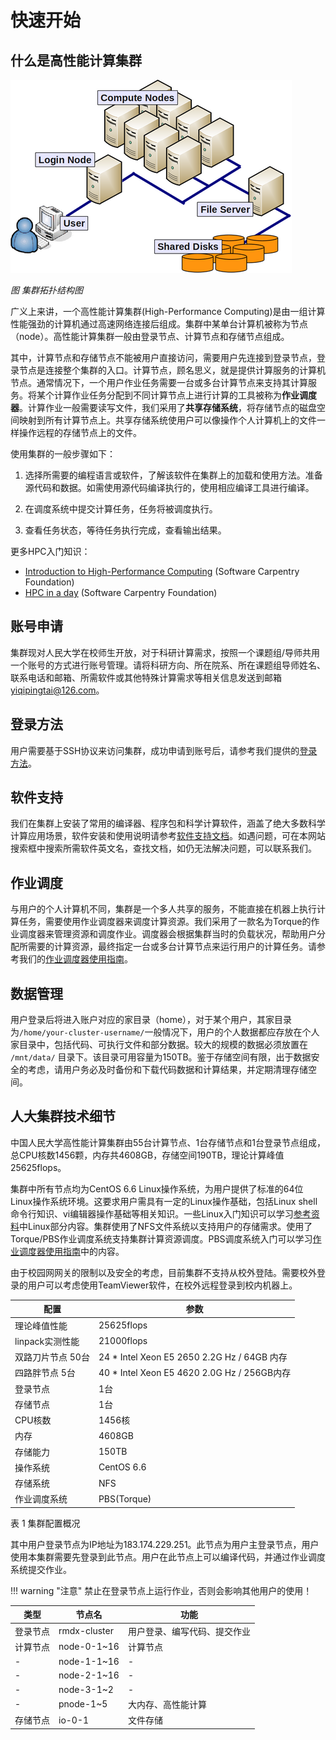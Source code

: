 # 快速开始

## 什么是高性能计算集群
![集群架构](img/cluster.png)

*图 集群拓扑结构图*

广义上来讲，一个高性能计算集群(High-Performance Computing)是由一组计算性能强劲的计算机通过高速网络连接后组成。集群中某单台计算机被称为节点（node）。高性能计算集群一般由登录节点、计算节点和存储节点组成。

其中，计算节点和存储节点不能被用户直接访问，需要用户先连接到登录节点，登录节点是连接整个集群的入口。计算节点，顾名思义，就是提供计算服务的计算机节点。通常情况下，一个用户作业任务需要一台或多台计算节点来支持其计算服务。将某个计算作业任务分配到不同计算节点上进行计算的工具被称为**作业调度器**。计算作业一般需要读写文件，我们采用了**共享存储系统**，将存储节点的磁盘空间映射到所有计算节点上。共享存储系统使用户可以像操作个人计算机上的文件一样操作远程的存储节点上的文件。

使用集群的一般步骤如下：

1. 选择所需要的编程语言或软件，了解该软件在集群上的加载和使用方法。准备源代码和数据。如需使用源代码编译执行的，使用相应编译工具进行编译。


2. 在调度系统中提交计算任务，任务将被调度执行。


3. 查看任务状态，等待任务执行完成，查看输出结果。

更多HPC入门知识：

* [Introduction to High-Performance Computing][1] (Software Carpentry Foundation)
* [HPC in a day][2] (Software Carpentry Foundation)

[1]: https://hpc-carpentry.github.io/hpc-intro/
[2]: https://psteinb.github.io/hpc-in-a-day/

## 账号申请

集群现对人民大学在校师生开放，对于科研计算需求，按照一个课题组/导师共用一个账号的方式进行账号管理。请将科研方向、所在院系、所在课题组导师姓名、联系电话和邮箱、所需软件或其他特殊计算需求等相关信息发送到邮箱 <yiqipingtai@126.com>。

## 登录方法

用户需要基于SSH协议来访问集群，成功申请到账号后，请参考我们提供的[登录方法](cluster-login.md)。

## 软件支持

我们在集群上安装了常用的编译器、程序包和科学计算软件，涵盖了绝大多数科学计算应用场景，软件安装和使用说明请参考[软件支持文档](software.md)。如遇问题，可在本网站搜索框中搜索所需软件英文名，查找文档，如仍无法解决问题，可以联系我们。

## 作业调度

与用户的个人计算机不同，集群是一个多人共享的服务，不能直接在机器上执行计算任务，需要使用作业调度器来调度计算资源。我们采用了一款名为Torque的作业调度器来管理资源和调度作业。调度器会根据集群当时的负载状况，帮助用户分配所需要的计算资源，最终指定一台或多台计算节点来运行用户的计算任务。请参考我们的[作业调度器使用指南](job-scheduler.md)。

## 数据管理

用户登录后将进入账户对应的家目录（home），对于某个用户，其家目录为`/home/your-cluster-username/`一般情况下，用户的个人数据都应存放在个人家目录中，包括代码、可执行文件和部分数据。较大的规模的数据必须放置在 `/mnt/data/` 目录下。该目录可用容量为150TB。鉴于存储空间有限，出于数据安全的考虑，请用户务必及时备份和下载代码数据和计算结果，并定期清理存储空间。

## 人大集群技术细节

中国人民大学高性能计算集群由55台计算节点、1台存储节点和1台登录节点组成，总CPU核数1456颗，内存共4608GB，存储空间190TB，理论计算峰值25625flops。

集群中所有节点均为CentOS 6.6 Linux操作系统，为用户提供了标准的64位Linux操作系统环境。这要求用户需具有一定的Linux操作基础，包括Linux shell命令行知识、vi编辑器操作基础等相关知识。一些Linux入门知识可以学习[参考资料](reference.md#linux)中Linux部分内容。集群使用了NFS文件系统以支持用户的存储需求。使用了Torque/PBS作业调度系统支持集群计算资源调度。PBS调度系统入门可以学习[作业调度器使用指南](job-scheduler.md)中的内容。

由于校园网网关的限制以及安全的考虑，目前集群不支持从校外登陆。需要校外登录的用户可以考虑使用TeamViewer软件，在校外远程登录到校内机器上。

| 配置              	| 参数                                      	|
|-------------------	|-------------------------------------------	|
|    理论峰值性能   	|                 25625flops                	|
|  linpack实测性能  	|                 21000flops                	|
| 双路刀片节点 50台 	| 24 * Intel Xeon E5 2650 2.2G Hz / 64GB 内存 	|
|   四路胖节点 5台  	| 40 * Intel Xeon E5 4620 2.0G Hz / 256GB内存 	|
|      登录节点     	|                    1台                    	|
|      存储节点     	|                    1台                    	|
|      CPU核数      	|                   1456核                  	|
|        内存       	|                   4608GB                  	|
|      存储能力     	|                   150TB                   	|
|      操作系统     	|                 CentOS 6.6                	|
|      存储系统     	|                    NFS                    	|
|    作业调度系统   	|                PBS(Torque)                	|

表 1 集群配置概况

其中用户登录节点为IP地址为183.174.229.251。此节点为用户主登录节点，用户使用本集群需要先登录到此节点。用户在此节点上可以编译代码，并通过作业调度系统提交作业。

!!! warning "注意"
    禁止在登录节点上运行作业，否则会影响其他用户的使用！


| 类型 	| 节点名 	| 功能 	|
|--------	|------------	|----------------------------	|
| 登录节点 	| rmdx-cluster 	| 用户登录、编写代码、提交作业 	|
| 计算节点 	| node-0-1~16 	| 计算节点 	|
| - 	| node-1-1~16 	| - 	|
| - 	| node-2-1~16 	| - 	|
| - 	| node-3-1~2 	| - 	|
| - 	| pnode-1~5 	| 大内存、高性能计算 	|
| 存储节点 	| io-0-1 	| 文件存储 	|

